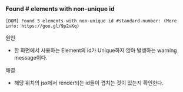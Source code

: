### Found # elements with non-unique id
```
[DOM] Found 5 elements with non-unique id #standard-number: (More info: https://goo.gl/9p2vKq)
```
원인
* 한 화면에서 사용하는 Element의 id가 Unique하지 않아 발생하는 warning message이다.

해결
* 해당 위치의 jsx에서 render되는 id들이 겹치는 것이 있는지 확인한다.
